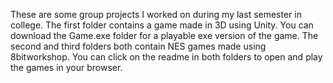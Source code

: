 These are some group projects I worked on during my last semester in college. 
The first folder contains a game made in 3D using Unity.
You can download the Game.exe folder for a playable exe version of the game.
The second and third folders both contain NES games made using 8bitworkshop. You can click on the readme in both folders to open and play the games in your browser. 
